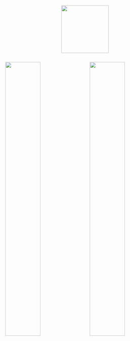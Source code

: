 # <p align="center"><img width="150px" src="https://user-images.githubusercontent.com/69721692/202852131-2c614f75-e7bb-4b05-9ecf-fa819786804b.png"/></p> 
<img align="right" width="47%" src="https://github-readme-stats.vercel.app/api/top-langs/?username=Aralidk&layout=compact&theme=tokyonight"/>
<img  width="47%"  src="https://github-readme-stats.vercel.app/api?username=Aralidk&show_icons=true&theme=tokyonight"/>



